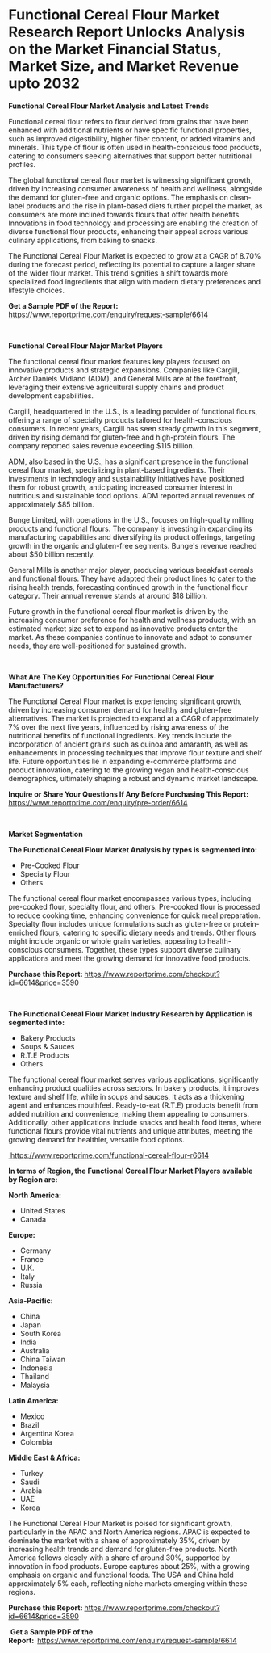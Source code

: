 <p><h1>Functional Cereal Flour Market Research Report Unlocks Analysis on the Market Financial Status, Market Size, and Market Revenue upto 2032</h1></p><p><strong>Functional Cereal Flour Market Analysis and Latest Trends</strong></p>
<p><p>Functional cereal flour refers to flour derived from grains that have been enhanced with additional nutrients or have specific functional properties, such as improved digestibility, higher fiber content, or added vitamins and minerals. This type of flour is often used in health-conscious food products, catering to consumers seeking alternatives that support better nutritional profiles. </p><p>The global functional cereal flour market is witnessing significant growth, driven by increasing consumer awareness of health and wellness, alongside the demand for gluten-free and organic options. The emphasis on clean-label products and the rise in plant-based diets further propel the market, as consumers are more inclined towards flours that offer health benefits. Innovations in food technology and processing are enabling the creation of diverse functional flour products, enhancing their appeal across various culinary applications, from baking to snacks.</p><p>The Functional Cereal Flour Market is expected to grow at a CAGR of 8.70% during the forecast period, reflecting its potential to capture a larger share of the wider flour market. This trend signifies a shift towards more specialized food ingredients that align with modern dietary preferences and lifestyle choices.</p></p>
<p><strong>Get a Sample PDF of the Report:&nbsp;</strong> <a href="https://www.reportprime.com/enquiry/request-sample/6614?utm_campaign=4556&utm_medium=2&utm_source=Github&utm_content=ia&utm_term=16052025&utm_id=functional-cereal-flour">https://www.reportprime.com/enquiry/request-sample/6614</a></p>
<p>&nbsp;</p>
<p><strong>Functional Cereal Flour Major Market Players</strong></p>
<p><p>The functional cereal flour market features key players focused on innovative products and strategic expansions. Companies like Cargill, Archer Daniels Midland (ADM), and General Mills are at the forefront, leveraging their extensive agricultural supply chains and product development capabilities.</p><p>Cargill, headquartered in the U.S., is a leading provider of functional flours, offering a range of specialty products tailored for health-conscious consumers. In recent years, Cargill has seen steady growth in this segment, driven by rising demand for gluten-free and high-protein flours. The company reported sales revenue exceeding $115 billion.</p><p>ADM, also based in the U.S., has a significant presence in the functional cereal flour market, specializing in plant-based ingredients. Their investments in technology and sustainability initiatives have positioned them for robust growth, anticipating increased consumer interest in nutritious and sustainable food options. ADM reported annual revenues of approximately $85 billion.</p><p>Bunge Limited, with operations in the U.S., focuses on high-quality milling products and functional flours. The company is investing in expanding its manufacturing capabilities and diversifying its product offerings, targeting growth in the organic and gluten-free segments. Bunge's revenue reached about $50 billion recently.</p><p>General Mills is another major player, producing various breakfast cereals and functional flours. They have adapted their product lines to cater to the rising health trends, forecasting continued growth in the functional flour category. Their annual revenue stands at around $18 billion.</p><p>Future growth in the functional cereal flour market is driven by the increasing consumer preference for health and wellness products, with an estimated market size set to expand as innovative products enter the market. As these companies continue to innovate and adapt to consumer needs, they are well-positioned for sustained growth.</p></p>
<p>&nbsp;</p>
<p><strong>What Are The Key Opportunities For Functional Cereal Flour Manufacturers?</strong></p>
<p><p>The Functional Cereal Flour market is experiencing significant growth, driven by increasing consumer demand for healthy and gluten-free alternatives. The market is projected to expand at a CAGR of approximately 7% over the next five years, influenced by rising awareness of the nutritional benefits of functional ingredients. Key trends include the incorporation of ancient grains such as quinoa and amaranth, as well as enhancements in processing techniques that improve flour texture and shelf life. Future opportunities lie in expanding e-commerce platforms and product innovation, catering to the growing vegan and health-conscious demographics, ultimately shaping a robust and dynamic market landscape.</p></p>
<p><strong>Inquire or Share Your Questions If Any Before Purchasing This Report:</strong> <a href="https://www.reportprime.com/enquiry/pre-order/6614?utm_campaign=4556&utm_medium=2&utm_source=Github&utm_content=ia&utm_term=16052025&utm_id=functional-cereal-flour">https://www.reportprime.com/enquiry/pre-order/6614</a></p>
<p>&nbsp;</p>
<p><strong>Market Segmentation</strong></p>
<p><strong>The Functional Cereal Flour Market Analysis by types is segmented into:</strong></p>
<p><ul><li>Pre-Cooked Flour</li><li>Specialty Flour</li><li>Others</li></ul></p>
<p><p>The functional cereal flour market encompasses various types, including pre-cooked flour, specialty flour, and others. Pre-cooked flour is processed to reduce cooking time, enhancing convenience for quick meal preparation. Specialty flour includes unique formulations such as gluten-free or protein-enriched flours, catering to specific dietary needs and trends. Other flours might include organic or whole grain varieties, appealing to health-conscious consumers. Together, these types support diverse culinary applications and meet the growing demand for innovative food products.</p></p>
<p><strong>Purchase this Report:&nbsp;</strong><a href="https://www.reportprime.com/checkout?id=6614&price=3590&utm_campaign=4556&utm_medium=2&utm_source=Github&utm_content=ia&utm_term=16052025&utm_id=functional-cereal-flour">https://www.reportprime.com/checkout?id=6614&price=3590</a></p>
<p>&nbsp;</p>
<p><strong>The Functional Cereal Flour Market Industry Research by Application is segmented into:</strong></p>
<p><ul><li>Bakery Products</li><li>Soups & Sauces</li><li>R.T.E Products</li><li>Others</li></ul></p>
<p><p>The functional cereal flour market serves various applications, significantly enhancing product qualities across sectors. In bakery products, it improves texture and shelf life, while in soups and sauces, it acts as a thickening agent and enhances mouthfeel. Ready-to-eat (R.T.E) products benefit from added nutrition and convenience, making them appealing to consumers. Additionally, other applications include snacks and health food items, where functional flours provide vital nutrients and unique attributes, meeting the growing demand for healthier, versatile food options.</p></p>
<p><a href="https://www.reportprime.com/functional-cereal-flour-r6614?utm_campaign=4556&utm_medium=2&utm_source=Github&utm_content=ia&utm_term=16052025&utm_id=functional-cereal-flour">&nbsp;https://www.reportprime.com/functional-cereal-flour-r6614</a></p>
<p><strong>In terms of Region, the Functional Cereal Flour Market Players available by Region are:</strong></p>
<p>
    <p> <strong> North America: </strong>
        <ul>
            <li>United States</li>
            <li>Canada</li>
        </ul>
        </p> 
    <p> <strong> Europe: </strong>
        <ul>
            <li>Germany</li>
            <li>France</li>
            <li>U.K.</li>
            <li>Italy</li>
            <li>Russia</li>
        </ul>
        </p> 
    <p> <strong> Asia-Pacific: </strong>
        <ul>
            <li>China</li>
            <li>Japan</li>
            <li>South Korea</li>
            <li>India</li>
            <li>Australia</li>
            <li>China Taiwan</li>
            <li>Indonesia</li>
            <li>Thailand</li>
            <li>Malaysia</li>
        </ul>
        </p> 
    <p> <strong> Latin America: </strong>
        <ul>
            <li>Mexico</li>
            <li>Brazil</li>
            <li>Argentina Korea</li>
            <li>Colombia</li>
        </ul>
        </p> 
    <p> <strong> Middle East & Africa: </strong>
        <ul>
            <li>Turkey</li>
            <li>Saudi</li>
            <li>Arabia</li>
            <li>UAE</li>
            <li>Korea</li>
        </ul>
    </p>
    </p>
<p><p>The Functional Cereal Flour Market is poised for significant growth, particularly in the APAC and North America regions. APAC is expected to dominate the market with a share of approximately 35%, driven by increasing health trends and demand for gluten-free products. North America follows closely with a share of around 30%, supported by innovation in food products. Europe captures about 25%, with a growing emphasis on organic and functional foods. The USA and China hold approximately 5% each, reflecting niche markets emerging within these regions.</p></p>
<p><strong>Purchase this Report: </strong><a href="https://www.reportprime.com/checkout?id=6614&price=3590&utm_campaign=4556&utm_medium=2&utm_source=Github&utm_content=ia&utm_term=16052025&utm_id=functional-cereal-flour">https://www.reportprime.com/checkout?id=6614&price=3590</a></p>
<p>&nbsp;<strong>Get a Sample PDF of the Report:&nbsp;&nbsp;</strong><a href="https://www.reportprime.com/enquiry/request-sample/6614?utm_campaign=4556&utm_medium=2&utm_source=Github&utm_content=ia&utm_term=16052025&utm_id=functional-cereal-flour">https://www.reportprime.com/enquiry/request-sample/6614</a></p>
<p><strong></strong></p>
<p><p></p><p></p><p></p></p>